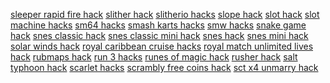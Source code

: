 <a href="https://datastudio.google.com/reporting/e22c0922-72e1-424c-8817-860e84cd54c5?s=sleeper-rapid-fire-hack">sleeper rapid fire hack</a>
<a href="https://datastudio.google.com/reporting/4a722e3c-5899-41bf-9a7f-8615d3810434?s=slither-hack">slither hack</a>
<a href="https://datastudio.google.com/reporting/52d3f676-a9b5-47f2-a9fe-e9b9b8c3e4a5?s=slitherio-hacks">slitherio hacks</a>
<a href="https://datastudio.google.com/reporting/c1bf00f8-1bab-41df-9d11-6b438675d9b6?s=slope-hack">slope hack</a>
<a href="https://datastudio.google.com/reporting/5d5609c6-668e-4d7d-82a6-30237240cc15?s=slot-hack">slot hack</a>
<a href="https://datastudio.google.com/reporting/ffb696c7-64ef-4309-93a4-ae9ea4a46a73?s=slot-machine-hacks">slot machine hacks</a>
<a href="https://datastudio.google.com/reporting/e81071e4-a5db-47ed-a768-773cbd457ce8?s=sm64-hacks">sm64 hacks</a>
<a href="https://datastudio.google.com/reporting/98f2e863-ba4b-41ca-8c92-2e2fe6a8c7aa?s=smash-karts-hacks">smash karts hacks</a>
<a href="https://datastudio.google.com/reporting/58fc63f7-a507-4bab-8771-379b891665cf?s=smw-hacks">smw hacks</a>
<a href="https://datastudio.google.com/reporting/f9a9d264-ea5f-4325-bd08-821399e32700?s=snake-game-hack">snake game hack</a>
<a href="https://datastudio.google.com/reporting/e9cbe878-b880-4b3c-9768-bbcc3303b5ff?s=snes-classic-hack">snes classic hack</a>
<a href="https://datastudio.google.com/reporting/074ea13c-b552-40d5-9f3d-4002417eebb4?s=snes-classic-mini-hack">snes classic mini hack</a>
<a href="https://datastudio.google.com/reporting/6c44708a-1f0b-4413-8a57-9d4444a0ced7?s=snes-hack">snes hack</a>
<a href="https://datastudio.google.com/reporting/cce53934-ae7d-4bb3-ae1b-0374375be656?s=snes-mini-hack">snes mini hack</a>
<a href="https://datastudio.google.com/reporting/d0a52da2-bbde-4bf6-92d7-17f187b9242d?s=solar-winds-hack">solar winds hack</a>
<a href="https://datastudio.google.com/reporting/ba89ffab-c3bb-4725-ad95-0b83f1542e6e?s=royal-caribbean-cruise-hacks">royal caribbean cruise hacks</a>
<a href="https://datastudio.google.com/reporting/868a0ebb-7b96-437d-aec9-5471a2f5bc0b?s=royal-match-unlimited-lives-hack">royal match unlimited lives hack</a>
<a href="https://datastudio.google.com/reporting/c01c3803-bf4c-40fa-95ba-cae6376b1c8c?s=rubmaps-hack">rubmaps hack</a>
<a href="https://datastudio.google.com/reporting/c97f84d8-e174-4e96-837a-0e2ae119b684?s=run-3-hacks">run 3 hacks</a>
<a href="https://datastudio.google.com/reporting/357eac7d-d375-4744-b9d7-0e4b8f40ca5f?s=runes-of-magic-hack">runes of magic hack</a>
<a href="https://datastudio.google.com/reporting/12882926-cdbe-4ed4-b217-6c706da6cce1?s=rusher-hack">rusher hack</a>
<a href="https://datastudio.google.com/reporting/58843093-b879-4659-ae71-f9774d61e392?s=salt-typhoon-hack">salt typhoon hack</a>
<a href="https://datastudio.google.com/reporting/490eb41e-c52e-41ab-9744-a1ce37f991b4?s=scarlet-hacks">scarlet hacks</a>
<a href="https://datastudio.google.com/reporting/1184149b-6919-430b-8819-6b16240608c6?s=scrambly-free-coins-hack">scrambly free coins hack</a>
<a href="https://datastudio.google.com/reporting/c7d52e48-795a-46c4-92a8-f554b63d0fdb?s=sct-x4-unmarry-hack">sct x4 unmarry hack</a>
